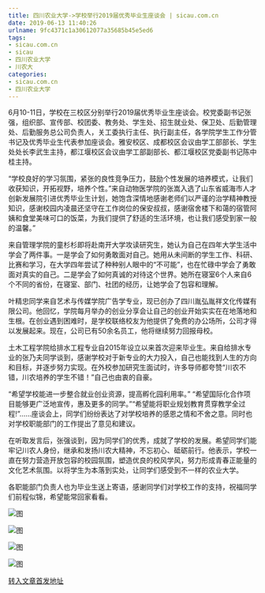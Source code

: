 ```yaml
---
title: 四川农业大学->学校举行2019届优秀毕业生座谈会 | sicau.com.cn
date: 2019-06-13 11:40:26
urlname: 9fc4371c1a30612077a35685b45e5ed6
tags: 
- sicau.com.cn
- sicau
- 四川农业大学
- 川农大
categories:
- sicau.com.cn
- 四川农业大学
---
```



6月10-11日，学校在三校区分别举行2019届优秀毕业生座谈会。校党委副书记张强，组织部、宣传部、校团委、教务处、学生处、招生就业处、保卫处、后勤管理处、后勤服务总公司负责人，关工委执行主任、执行副主任，各学院学生工作分管书记及优秀毕业生代表参加座谈会。雅安校区、成都校区会议由学工部部长、学生处处长李武生主持，都江堰校区会议由学工部副部长、都江堰校区党委副书记陈中桂主持。

“学校良好的学习氛围，紧张的良性竞争压力，鼓励个性发展的培养模式，让我们收获知识，开拓视野，培养个性。”来自动物医学院的张嵩入选了山东省威海市人才创新发展院引进优秀毕业生计划，她饱含深情地感谢老师们以严谨的治学精神教授知识，感谢校园内凌晨还坚守在工作岗位的保安叔叔，感谢宿舍楼下和蔼的宿管阿姨和食堂美味可口的饭菜，为我们提供了舒适的生活环境，也让我们感受到家一般的温馨。”

来自管理学院的童杉杉即将赴南开大学攻读研究生，她认为自己在四年大学生活中学会了两件事。一是学会了如何勇敢面对自己。她用从未间断的学生工作、科研、比赛和学习，在大学四年尝试了种种别人眼中的“不可能”，也在忙碌中学会了勇敢面对真实的自己。二是学会了如何真诚的对待这个世界。她所在寝室6个人来自6个不同的省份，在寝室、部门、社团的经历，让她学会了包容和理解。

叶精忠同学来自艺术与传媒学院广告学专业，现已创办了四川胤弘胤祥文化传媒有限公司。他回忆，学院每月举办的创业分享会让自己的创业开始实实在在地落地和生根。在创业遇到困难时，是学校联络校友为他提供了免费的办公场所，公司才得以发展起来。现在，公司已有50余名员工，他将继续努力回报母校。

土木工程学院给排水工程专业自2015年设立以来首次迎来毕业生。来自给排水专业的张乃夫同学谈到，感谢学校对于新专业的大力投入，自己也能找到人生的方向和目标，并逐步努力实现。在外校参加研究生面试时，许多导师都夸赞“川农不错，川农培养的学生不错！”自己也由衷的自豪。

“希望学校能进一步整合就业创业资源，提高孵化园利用率。” “希望国际化合作项目能够更广泛地宣传，惠及更多的同学。”“希望能将职业规划教育贯穿教学全过程!”……座谈会上，同学们纷纷表达了对学校培养的感恩之情和不舍之意。同时也对学校职能部门的工作提出了意见和建议。

在听取发言后，张强谈到，因为同学们的优秀，成就了学校的发展。希望同学们能牢记川农人身份，继承和发扬川农大精神，不忘初心、砥砺前行。他表示，学校一直在努力营造开放包容的校园氛围，塑造优良的校风学风，努力形成青春正能量的文化艺术氛围。以将学生为本落到实处，让同学们感受到不一样的农业大学。

各职能部门负责人也为毕业生送上寄语，感谢同学们对学校工作的支持，祝福同学们前程似锦，希望能常回家看看。



![图](https://news.sicau.edu.cn/__local/8/E8/C9/874365EBAAC8FA32CF37530FE51_2A680F0C_14983.jpg)

![图](https://news.sicau.edu.cn/__local/D/80/D6/8579E2753644F8C34A544C1B693_92215201_17650.jpg)

![图](https://news.sicau.edu.cn/__local/0/51/E9/0A48B03A663A9207204C487CCAD_B6E6263A_16317.jpg)

![图](https://news.sicau.edu.cn/__local/4/26/39/7D49AFF17297D0DD498770C945B_8B954C88_FB42.jpg)

[转入文章首发地址](https://news.sicau.edu.cn/info/1135/52031.htm)